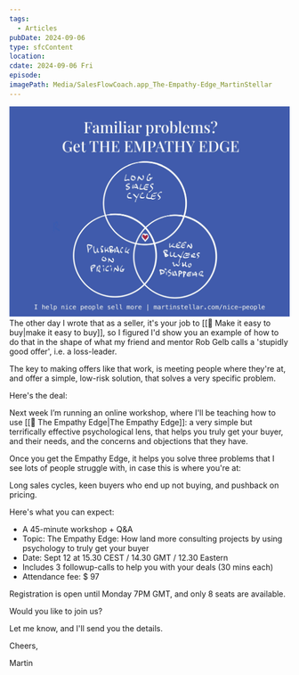 ```yaml
---
tags:
  - Articles
pubDate: 2024-09-06
type: sfcContent
location: 
cdate: 2024-09-06 Fri
episode: 
imagePath: Media/SalesFlowCoach.app_The-Empathy-Edge_MartinStellar
---
```

![](Media/SalesFlowCoach.app_The-Empathy-Edge_MartinStellar.jpeg)
The other day I wrote that as a seller, it's your job to [[📄 Make it easy to buy|make it easy to buy]], so I figured I'd show you an example of how to do that in the shape of what my friend and mentor Rob Gelb calls a 'stupidly good offer', i.e. a loss-leader.

The key to making offers like that work, is meeting people where they're at, and offer a simple, low-risk solution, that solves a very specific problem.

Here's the deal:

Next week I’m running an online workshop, where I'll be teaching how to use [[🤗 The Empathy Edge|The Empathy Edge]]: a very simple but terrifically effective psychological lens, that helps you truly get your buyer, and their needs, and the concerns and objections that they have.

Once you get the Empathy Edge, it helps you solve three problems that I see lots of people struggle with, in case this is where you're at:

Long sales cycles, keen buyers who end up not buying, and pushback on pricing.

Here's what you can expect:

- A 45-minute workshop + Q&A
- Topic: The Empathy Edge: How land more consulting projects by using psychology to truly get your buyer
- Date: Sept 12 at 15.30 CEST / 14.30 GMT / 12.30 Eastern
- Includes 3 followup-calls to help you with your deals (30 mins each)
- Attendance fee: $ 97

Registration is open until Monday 7PM GMT, and only 8 seats are available.

Would you like to join us?

Let me know, and I'll send you the details.

Cheers, 

Martin


